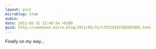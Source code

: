 ```yaml
---
layout: post
microblog: true
audio: 
date: 2011-05-31 12:48:54 +0100
guid: http://samdeane.micro.blog/2011/05/31/t75529182108585985.html
---
```

Finally on my way...
